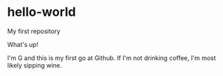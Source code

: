 # hello-world
My first repository

What's up!

I'm G and this is my first go at Github. If I'm not drinking coffee, I'm most likely sipping wine.
